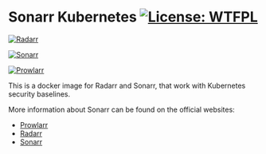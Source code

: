 # Sonarr Kubernetes [![License: WTFPL](https://img.shields.io/badge/License-WTFPL-brightgreen.svg)](http://www.wtfpl.net/about/)

[![Radarr](https://github.com/justereseau/Servarr/actions/workflows/Radarr.yml/badge.svg)](https://github.com/justereseau/Servarr/actions/workflows/Radarr.yml)

[![Sonarr](https://github.com/justereseau/Servarr/actions/workflows/Sonarr.yml/badge.svg)](https://github.com/justereseau/Servarr/actions/workflows/Sonarr.yml)

[![Prowlarr](https://github.com/justereseau/Servarr/actions/workflows/Prowlarr.yml/badge.svg)](https://github.com/justereseau/Servarr/actions/workflows/Prowlarr.yml)

This is a docker image for Radarr and Sonarr, that work with Kubernetes security baselines.

More information about Sonarr can be found on the official websites:

- [Prowlarr](https://github.com/Prowlarr/Prowlarr)
- [Radarr](https://github.com/Radarr/Radarr)
- [Sonarr](https://github.com/Sonarr/Sonarr)
